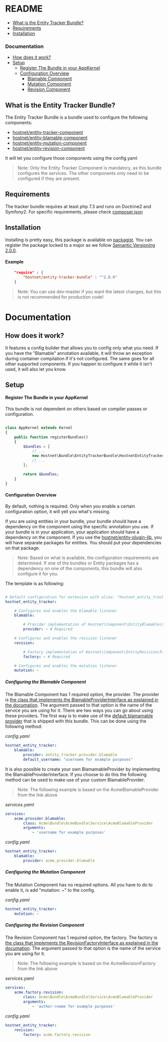 README
======

 - [What is the Entity Tracker Bundle?](#what-is-the-entity-tracker-bundle)
 - [Requirements](#requirements)
 - [Installation](#installation)

### Documentation
   - [How does it work?](#how-does-it-work)
   - [Setup](#setup)
      - [Register The Bundle in your AppKernel](#register-the-bundle-in-your-appkernel)
      - [Configuration Overview](#configuration-overview)
         - [Blamable Component](#configuring-the-blamable-component)
         - [Mutation Component](#configuring-the-mutation-component)
         - [Revision Component](#configuring-the-revision-component)

What is the Entity Tracker Bundle?
---------------------------
The Entity Tracker Bundle is a bundle used to configure the following components:
  - [hostnet/entity-tracker-component](https://github.com/hostnet/entity-tracker-component)
  - [hostnet/entity-blamable-component](https://github.com/hostnet/entity-blamable-component)
  - [hostnet/entity-mutation-component](https://github.com/hostnet/entity-mutation-component)
  - [hostnet/entity-revision-component](https://github.com/hostnet/entity-revision-component)

It will let you configure those components using the config.yaml

> Note: Only the Entity Tracker Component is mandatory, as this bundle configures the services. The other components only need to be configured if they are present.

Requirements
------------
The tracker bundle requires at least php 7.3 and runs on Doctrine2 and Symfony2. For specific requirements, please check [composer.json](../master/composer.json)

Installation
------------

Installing is pretty easy, this package is available on [packagist](https://packagist.org/packages/hostnet/entity-tracker-bundle). You can register the package locked to a major as we follow [Semantic Versioning 2.0.0](http://semver.org/).

#### Example

```json
    "require" : {
        "hostnet/entity-tracker-bundle" : "^2.0.0"
    }
```
> Note: You can use dev-master if you want the latest changes, but this is not recommended for production code!


Documentation
=============

How does it work?
-----------------

It features a config builder that allows you to config only what you need. If you have the "Blamable" annotation available, it will throw an exception during container compilation if it's not configured. The same goes for all other supported components. If you happen to configure it while it isn't used, it will also let you know.

Setup
-----

#### Register The Bundle in your AppKernel
This bundle is not dependent on others based on compiler passes or configuration.

```php

class AppKernel extends Kernel
{
    public function registerBundles()
    {
        $bundles = [
            // ...
            new Hostnet\Bundle\EntityTrackerBundle\HostnetEntityTrackerBundle()
            // ...
        ];

        return $bundles;
    }
}

```

#### Configuration Overview
By default, nothing is required. Only when you enable a certain configuration option, it will yell you what's missing.

If you are using entities in your bundle, your bundle should have a dependency on the component using the specific annotation you use. If your bundle is in your application, your application should have a dependency on the component. If you use the [hostnet/entity-plugin-lib](https://github.com/hostnet/entity-plugin-lib), you will have separate packages for entities. You should put your dependencies on that package.

> Note: Based on what is available, the configuration requirements are determined. If one of the bundles or Entity packages has a dependency on one of the components, this bundle will also configure it for you.

The template is as following:
```yaml

# Default configuration for extension with alias: "hostnet_entity_tracker"
hostnet_entity_tracker:

    # Configures and enables the blamable listener
    blamable:

        # Provider implementation of Hostnet\Component\EntityBlamable\Provider\BlamableProviderInterface
        provider: ~ # Required

    # Configures and enables the revision listener
    revision:

        # Factory implementation of Hostnet\Component\EntityRevision\Factory\RevisionFactoryInterface
        factory: ~ # Required

    # Configures and enables the mutation listener
    mutation: ~
```

##### Configuring the Blamable Component
The Blamable Component has 1 required option, the provider. The provider is [the class that implements the BlamableProviderInterface as explained in the documation](https://github.com/hostnet/entity-blamable-component/#creating-a-provider-for-the-username-and-timestamp). The argument passed to that option is the name of the service you are using for it.
There are two ways you can go about using these providers.
The first way is to make use of the [default blamamable provider](https://github.com/hostnet/entity-tracker-bundle/blob/master/src/Services/Blamable/DefaultBlamableProvider.php) that is shipped with this bundle. 
This can be done using the following method:

_config.yaml_
```yaml
hostnet_entity_tracker:
    blamable:
        provider: entity_tracker.provider.blamable
        default_username: "username for example purposes"
```

It is also possible to create your own BlamamableProvider by implementing the BlamableProviderInterface.
If you choose to do this the following method can be used to make use of your custom BlamableProvider.


> Note: The following example is based on the AcmeBlamableProvider from the link above

_services.yaml_
```yaml
services:
    acme.provider.blamable:
        class: Acme\Bundle\AcmeBundle\Service\AcmeBlamableProvider
        arguments:
            - 'username for example purposes'
```

_config.yaml_
```yaml
hostnet_entity_tracker:
    blamable:
        provider: acme.provider.blamable

```

##### Configuring the Mutation Component
The Mutation Component has no required options. All you have to do to enable it, is add "mutation: ~" to the config.

_config.yaml_
```yaml
hostnet_entity_tracker:
    mutation: ~

```

##### Configuring the Revision Component
The Revision Component has 1 required option, the factory. The factory is [the class that implements the RevisionFactoryInterface as explained in the documation](https://github.com/hostnet/entity-revision-component/#creating-the-acmerevisionfactory). The argument passed to that option is the name of the service you are using for it.

> Note: The following example is based on the AcmeRevisionFactory from the link above

_services.yaml_
```yaml
services:
    acme.factory.revision:
        class: Acme\Bundle\AcmeBundle\Service\AcmeBlamableProvider
        arguments:
            - 'author->name for example purposes'
```

_config.yaml_
```yaml
hostnet_entity_tracker:
    revision:
        factory: acme.factory.revision

```
